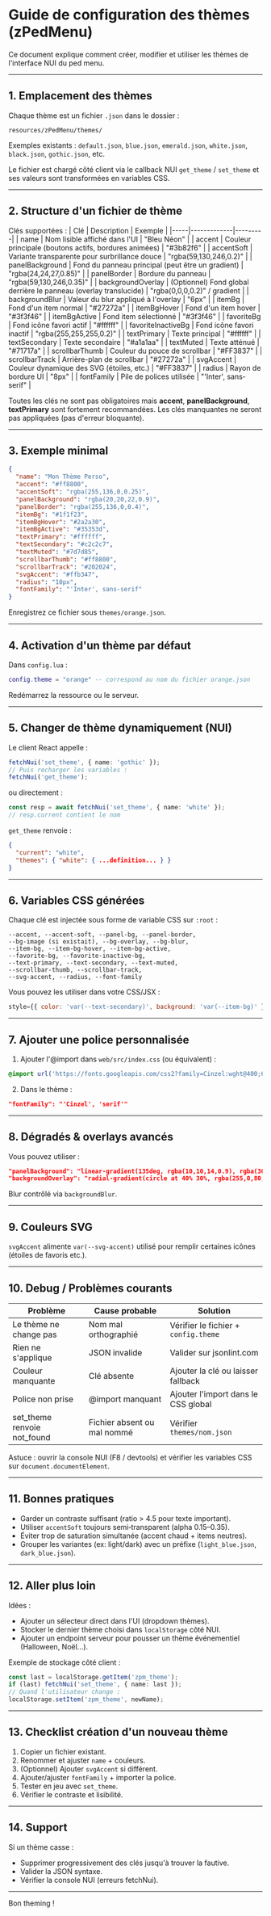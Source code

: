 # Guide de configuration des thèmes (zPedMenu)

Ce document explique comment créer, modifier et utiliser les thèmes de l'interface NUI du ped menu.

---
## 1. Emplacement des thèmes
Chaque thème est un fichier `.json` dans le dossier :
```
resources/zPedMenu/themes/
```
Exemples existants : `default.json`, `blue.json`, `emerald.json`, `white.json`, `black.json`, `gothic.json`, etc.

Le fichier est chargé côté client via le callback NUI `get_theme` / `set_theme` et ses valeurs sont transformées en variables CSS.

---
## 2. Structure d'un fichier de thème
Clés supportées :
| Clé | Description | Exemple |
|-----|-------------|---------|
| name | Nom lisible affiché dans l'UI | "Bleu Néon" |
| accent | Couleur principale (boutons actifs, bordures animées) | "#3b82f6" |
| accentSoft | Variante transparente pour surbrillance douce | "rgba(59,130,246,0.2)" |
| panelBackground | Fond du panneau principal (peut être un gradient) | "rgba(24,24,27,0.85)" |
| panelBorder | Bordure du panneau | "rgba(59,130,246,0.35)" |
| backgroundOverlay | (Optionnel) Fond global derrière le panneau (overlay translucide) | "rgba(0,0,0,0.2)" / gradient |
| backgroundBlur | Valeur du blur appliqué à l'overlay | "6px" |
| itemBg | Fond d'un item normal | "#27272a" |
| itemBgHover | Fond d'un item hover | "#3f3f46" |
| itemBgActive | Fond item sélectionné | "#3f3f46" |
| favoriteBg | Fond icône favori actif | "#ffffff" |
| favoriteInactiveBg | Fond icône favori inactif | "rgba(255,255,255,0.2)" |
| textPrimary | Texte principal | "#ffffff" |
| textSecondary | Texte secondaire | "#a1a1aa" |
| textMuted | Texte atténué | "#71717a" |
| scrollbarThumb | Couleur du pouce de scrollbar | "#FF3837" |
| scrollbarTrack | Arrière-plan de scrollbar | "#27272a" |
| svgAccent | Couleur dynamique des SVG (étoiles, etc.) | "#FF3837" |
| radius | Rayon de bordure UI | "8px" |
| fontFamily | Pile de polices utilisée | "'Inter', sans-serif" |

Toutes les clés ne sont pas obligatoires mais **accent**, **panelBackground**, **textPrimary** sont fortement recommandées. Les clés manquantes ne seront pas appliquées (pas d'erreur bloquante).

---
## 3. Exemple minimal
```json
{
  "name": "Mon Thème Perso",
  "accent": "#ff8800",
  "accentSoft": "rgba(255,136,0,0.25)",
  "panelBackground": "rgba(20,20,22,0.9)",
  "panelBorder": "rgba(255,136,0,0.4)",
  "itemBg": "#1f1f23",
  "itemBgHover": "#2a2a30",
  "itemBgActive": "#35353d",
  "textPrimary": "#ffffff",
  "textSecondary": "#c2c2c7",
  "textMuted": "#7d7d85",
  "scrollbarThumb": "#ff8800",
  "scrollbarTrack": "#202024",
  "svgAccent": "#ffb347",
  "radius": "10px",
  "fontFamily": "'Inter', sans-serif"
}
```
Enregistrez ce fichier sous `themes/orange.json`.

---
## 4. Activation d'un thème par défaut
Dans `config.lua` :
```lua
config.theme = "orange" -- correspond au nom du fichier orange.json
```
Redémarrez la ressource ou le serveur.

---
## 5. Changer de thème dynamiquement (NUI)
Le client React appelle :
```ts
fetchNui('set_theme', { name: 'gothic' });
// Puis recharger les variables :
fetchNui('get_theme');
```
ou directement :
```ts
const resp = await fetchNui('set_theme', { name: 'white' });
// resp.current contient le nom
```
`get_theme` renvoie :
```json
{
  "current": "white",
  "themes": { "white": { ...definition... } }
}
```

---
## 6. Variables CSS générées
Chaque clé est injectée sous forme de variable CSS sur `:root` :
```
--accent, --accent-soft, --panel-bg, --panel-border,
--bg-image (si existait), --bg-overlay, --bg-blur,
--item-bg, --item-bg-hover, --item-bg-active,
--favorite-bg, --favorite-inactive-bg,
--text-primary, --text-secondary, --text-muted,
--scrollbar-thumb, --scrollbar-track,
--svg-accent, --radius, --font-family
```
Vous pouvez les utiliser dans votre CSS/JSX :
```jsx
style={{ color: 'var(--text-secondary)', background: 'var(--item-bg)' }}
```

---
## 7. Ajouter une police personnalisée
1. Ajouter l'@import dans `web/src/index.css` (ou équivalent) :
```css
@import url('https://fonts.googleapis.com/css2?family=Cinzel:wght@400;600;700&display=swap');
```
2. Dans le thème :
```json
"fontFamily": "'Cinzel', 'serif'"
```

---
## 8. Dégradés & overlays avancés
Vous pouvez utiliser :
```json
"panelBackground": "linear-gradient(135deg, rgba(10,10,14,0.9), rgba(30,10,20,0.85))",
"backgroundOverlay": "radial-gradient(circle at 40% 30%, rgba(255,0,80,0.15), rgba(0,0,0,0.6))"
```
Blur contrôlé via `backgroundBlur`.

---
## 9. Couleurs SVG
`svgAccent` alimente `var(--svg-accent)` utilisé pour remplir certaines icônes (étoiles de favoris etc.).

---
## 10. Debug / Problèmes courants
| Problème | Cause probable | Solution |
|----------|----------------|----------|
| Le thème ne change pas | Nom mal orthographié | Vérifier le fichier + `config.theme` |
| Rien ne s'applique | JSON invalide | Valider sur jsonlint.com |
| Couleur manquante | Clé absente | Ajouter la clé ou laisser fallback |
| Police non prise | @import manquant | Ajouter l'import dans le CSS global |
| set_theme renvoie not_found | Fichier absent ou mal nommé | Vérifier `themes/nom.json` |

Astuce : ouvrir la console NUI (F8 / devtools) et vérifier les variables CSS sur `document.documentElement`.

---
## 11. Bonnes pratiques
- Garder un contraste suffisant (ratio > 4.5 pour texte important).
- Utiliser `accentSoft` toujours semi‑transparent (alpha 0.15–0.35).
- Éviter trop de saturation simultanée (accent chaud + items neutres).
- Grouper les variantes (ex: light/dark) avec un préfixe (`light_blue.json`, `dark_blue.json`).

---
## 12. Aller plus loin
Idées :
- Ajouter un sélecteur direct dans l'UI (dropdown thèmes).
- Stocker le dernier thème choisi dans `localStorage` côté NUI.
- Ajouter un endpoint serveur pour pousser un thème événementiel (Halloween, Noël...).

Exemple de stockage côté client :
```ts
const last = localStorage.getItem('zpm_theme');
if (last) fetchNui('set_theme', { name: last });
// Quand l'utilisateur change :
localStorage.setItem('zpm_theme', newName);
```

---
## 13. Checklist création d'un nouveau thème
1. Copier un fichier existant.
2. Renommer et ajuster `name` + couleurs.
3. (Optionnel) Ajouter `svgAccent` si différent.
4. Ajouter/ajuster `fontFamily` + importer la police.
5. Tester en jeu avec `set_theme`.
6. Vérifier le contraste et lisibilité.

---
## 14. Support
Si un thème casse :
- Supprimer progressivement des clés jusqu'à trouver la fautive.
- Valider la JSON syntaxe.
- Vérifier la console NUI (erreurs fetchNui).

---
Bon theming !

